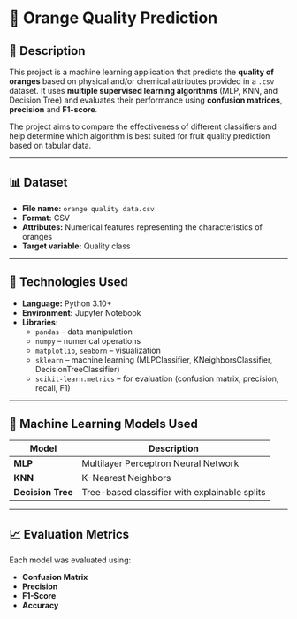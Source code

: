 # 🍊 Orange Quality Prediction

## 🧠 Description

This project is a machine learning application that predicts the **quality of oranges** based on physical and/or chemical attributes provided in a `.csv` dataset. It uses **multiple supervised learning algorithms** (MLP, KNN, and Decision Tree) and evaluates their performance using **confusion matrices**, **precision** and **F1-score**.

The project aims to compare the effectiveness of different classifiers and help determine which algorithm is best suited for fruit quality prediction based on tabular data.

---

## 📊 Dataset

- **File name:**  `orange quality data.csv`
- **Format:** CSV 
- **Attributes:** Numerical features representing the characteristics of oranges 
- **Target variable:** Quality class 

---

## 🧰 Technologies Used

- **Language:** Python 3.10+
- **Environment:** Jupyter Notebook 
- **Libraries:**
  - `pandas` – data manipulation
  - `numpy` – numerical operations
  - `matplotlib`, `seaborn` – visualization
  - `sklearn` – machine learning (MLPClassifier, KNeighborsClassifier, DecisionTreeClassifier)
  - `scikit-learn.metrics` – for evaluation (confusion matrix, precision, recall, F1)

---

## 🤖 Machine Learning Models Used

| Model              | Description                                     |
|-------------------|-------------------------------------------------|
| **MLP**            | Multilayer Perceptron Neural Network            |
| **KNN**            | K-Nearest Neighbors                             |
| **Decision Tree**  | Tree-based classifier with explainable splits   |

---

## 📈 Evaluation Metrics

Each model was evaluated using:

- **Confusion Matrix**
- **Precision**
- **F1-Score**
- **Accuracy**
